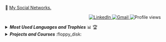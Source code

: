 
:link: <a href="https://linktr.ee/George.Mac">My Social Networks.</a>

<p align="right">
    <a href="https://www.linkedin.com/in/george-macedo-074569120/">
        <img 
             src="https://img.shields.io/badge/-LinkedIn-blue?style=flat-square&logo=Linkedin&logoColor=white" 
             title="My Social Network" 
             alt="LinkedIn"
        >
    </a>
    <a href="mailto:destorm001@gmail.com">
        <img 
             src="https://img.shields.io/badge/-Gmail-c14438?style=flat-square&logo=Gmail&logoColor=white" 
             title="Send me an email" 
             alt="Gmail"
        >
    </a>
    <img 
         src="https://komarev.com/ghpvc/?username=GeorgeLMac&label=Profile%20views&color=0e75b6&style=flat-square&color=yellow" 
         title="Profile views" 
         alt="Profile views"
    >
</p>

<details title="Most Used Languages and Trophies" align="left">
    <br />
    <summary align="left"><strong><i>Most Used Languages and Trophies</i></strong> 📊 🏆</summary>
    <img 
         src="https://github-readme-stats.vercel.app/api/top-langs/?username=GeorgeLMac&langs_count=8&layout=compact&theme=gruvbox" 
         width="40%"           
    />
 
</details>

<details title="Projects and Courses">
    <summary align="left"><strong><i>Projects and Courses</i></strong> :floppy_disk:</summary>
    <br />
    <!-- Projects -->
    <table border=1 title="Projects">
        <tr>
            <th colspan="4" align="center">Projects</th>
        </tr>
        <tr>
            <th>Name</th>
            <th>Website</th>
            <th>Languages</th>
        </tr>
        <!-- HTML5 -->
        <tr>
            <td><a href="https://georgelmac.github.io/curriculum/" title="Personal Portfolio Website">Personal Portfolio Website</a></td>
            <td align="center"><a href="https://georgelmac.github.io/curriculum/" title="Personal Portfolio Website">:globe_with_meridians:</a></td>
            <td align="left"><a href="#"><img src="https://img.shields.io/badge/html5-%23E34F26.svg?style=for-the-badge&logo=html5&logoColor=white" title="HTML5"></a><br><a href="#"><img src="https://img.shields.io/badge/css3-%231572B6.svg?style=for-the-badge&logo=css3&logoColor=white" title="CSS3"></a><br><a href="#"><img src="https://img.shields.io/badge/javascript-%23323330.svg?style=for-the-badge&logo=javascript&logoColor=%23F7DF1E" title="JavaScript"></a>
            </td>
        </tr>
        <!-- HTML5 -->
        <!-- JavaScript -->
         <tr>
            <td><a href="https://georgelmac.github.io/Reachdashboard/" title="dt money">React Dashboard</a></td>
            <td align="center"><a href="https://georgelmac.github.io/Reachdashboard/" title="dt money">:globe_with_meridians:</a></td>
            <td align="left">
                <a href="#"><img src="https://img.shields.io/badge/react-%2320232a.svg?style=for-the-badge&logo=react&logoColor=%2361DAFB" title="React"></a>
            </td>
        </tr>
        <!-- JavaScript -->
        <!-- React -->
        <tr>
            <td><a href="https://github.com/GeorgeLMac/covid19-react" title="COVID-19">COVID-19</a></td>
            <td align="center"><a href="https://github.com/GeorgeLMac/covid19-react" title="COVID-19">:globe_with_meridians:</a></td>
            <td align="left">
                <a href="#"><img src="https://img.shields.io/badge/react-%2320232a.svg?style=for-the-badge&logo=react&logoColor=%2361DAFB" title="React"></a>
            </td>
        </tr>
      

  <!-- Use a <br> tag to ensure the content below the image starts on a new line -->

  
  <!-- Wrap the image in a <div> to control the alignment -->
  <div style="float: right;">
    <a href="#">
      <img 
           src="https://i.imgur.com/yStOhwK.png" 
           width="975px" 
           height="495px" 
           title="day++" 
           alt="Routine"
      >
    </a>
  </div>
  
  <!-- Other content -->

   

</details>


